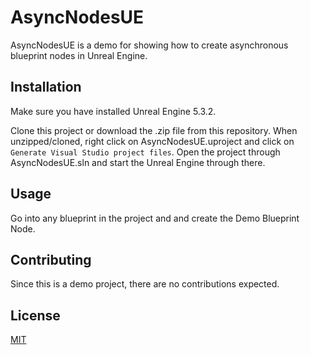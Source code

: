 # AsyncNodesUE

AsyncNodesUE is a demo for showing how to create asynchronous blueprint nodes in Unreal Engine.

## Installation

Make sure you have installed Unreal Engine 5.3.2.

Clone this project or download the .zip file from this repository.
When unzipped/cloned, right click on AsyncNodesUE.uproject and click on `Generate Visual Studio project files`.
Open the project through AsyncNodesUE.sln and start the Unreal Engine through there.

## Usage

Go into any blueprint in the project and and create the Demo Blueprint Node.

## Contributing

Since this is a demo project, there are no contributions expected.

## License

[MIT](https://choosealicense.com/licenses/mit/)